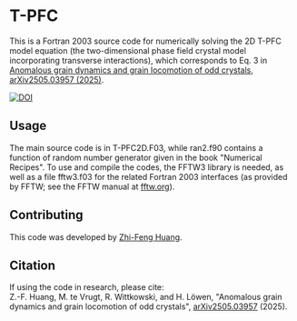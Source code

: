 # T-PFC

This is a Fortran 2003 source code for numerically solving the 2D T-PFC model equation (the two-dimensional phase field crystal model incorporating transverse interactions), which corresponds to Eq. 3 in [Anomalous grain dynamics and grain locomotion of odd crystals, arXiv2505.03957 (2025)](https://doi.org/10.48550/arXiv.2505.03957).

[![DOI](https://zenodo.org/badge/1034179015.svg)](https://doi.org/10.5281/zenodo.16790022)

## **Usage**
The main source code is in T-PFC2D.F03, while ran2.f90 contains a function of random number generator given in the book "Numerical Recipes". To use and compile the codes, the FFTW3 library is needed, as well as a file fftw3.f03 for the related Fortran 2003 interfaces (as provided by FFTW; see the FFTW manual at [fftw.org](https://fftw.org/)).

## **Contributing**
This code was developed by [Zhi-Feng Huang](https://s.wayne.edu/huang/).

## **Citation**
If using the code in research, please cite:\
Z.-F. Huang, M. te Vrugt, R. Wittkowski, and H. Löwen, "Anomalous grain dynamics and grain locomotion of odd crystals", [arXiv2505.03957](https://doi.org/10.48550/arXiv.2505.03957) (2025).
